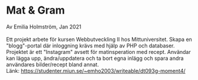 # Mat & Gram
Av Emilia Holmström, Jan 2021
<br>
<br>
Ett projekt arbete för kursen Webbutveckling II hos Mittuniversitet. Skapa en "blogg"-portal där inloggning krävs med hjälp av
PHP och databaser. Projektet är ett "Instagram" avsett för matinsperation med recept. Användar kan lägga upp, ändra/uppdatera och ta bort egna inlägg och spara andra användares bilder/recept bland annat. 
<br>
Länk: https://studenter.miun.se/~emho2003/writeable/dt093g-moment4/ 